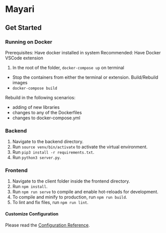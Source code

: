 # Mayari

## Get Started

### Running on Docker
Prerequisites: Have docker installed in system
Recommended: Have Docker VSCode extension

1. In the root of the folder, ```docker-compose up``` on terminal
- Stop the containers from either the terminal or extension.
Build/Rebuild images 
- ```docker-compose build```

Rebuild in the following scenarios:
- adding of new libraries
- changes to any of the Dockerfiles
- changes to docker-compose.yml

### Backend
1. Navigate to the backend directory.
2. Run `source venv/bin/activate` to activate the virtual environment.
3. Run `pip3 install -r requirements.txt`.
4. Run `python3 server.py`.

### Frontend
1. Navigate to the client folder inside the frontend directory.
2. Run `npm install`.
3. Run `npm run serve` to compile and enable hot-reloads for development.
4. To compile and minify to production, run `npm run build`.
5. To lint and fix files, run `npm run lint`.


#### Customize Configuration
Please read the [Configuration Reference](https://cli.vuejs.org/config/).
